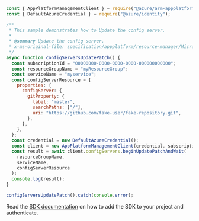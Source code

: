 ```javascript
const { AppPlatformManagementClient } = require("@azure/arm-appplatform");
const { DefaultAzureCredential } = require("@azure/identity");

/**
 * This sample demonstrates how to Update the config server.
 *
 * @summary Update the config server.
 * x-ms-original-file: specification/appplatform/resource-manager/Microsoft.AppPlatform/stable/2022-04-01/examples/ConfigServers_UpdatePatch.json
 */
async function configServersUpdatePatch() {
  const subscriptionId = "00000000-0000-0000-0000-000000000000";
  const resourceGroupName = "myResourceGroup";
  const serviceName = "myservice";
  const configServerResource = {
    properties: {
      configServer: {
        gitProperty: {
          label: "master",
          searchPaths: ["/"],
          uri: "https://github.com/fake-user/fake-repository.git",
        },
      },
    },
  };
  const credential = new DefaultAzureCredential();
  const client = new AppPlatformManagementClient(credential, subscriptionId);
  const result = await client.configServers.beginUpdatePatchAndWait(
    resourceGroupName,
    serviceName,
    configServerResource
  );
  console.log(result);
}

configServersUpdatePatch().catch(console.error);
```

Read the [SDK documentation](https://github.com/Azure/azure-sdk-for-js/blob/%40azure%2Farm-appplatform_2.0.0/sdk/appplatform/arm-appplatform/README.md) on how to add the SDK to your project and authenticate.
